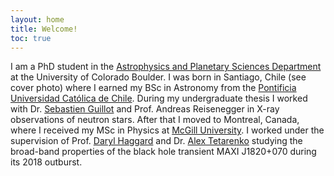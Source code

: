 ```yaml
---
layout: home
title: Welcome!
toc: true
---
```


I am a PhD student in the [Astrophysics and Planetary Sciences Department](https://www.colorado.edu/aps/) at the University of Colorado Boulder.
I was born in Santiago, Chile (see cover photo) where I earned my BSc in Astronomy from the [Pontificia Universidad Católica de Chile](https://admisionyregistros.uc.cl/futuros-alumnos/conoce-la-uc/carreras/1007-carreras-pregrado-astronomia). During my undergraduate thesis I worked with Dr. [Sebastien Guillot](http://userpages.irap.omp.eu/~sguillot/) and Prof. Andreas Reisenegger in X-ray observations of neutron stars.
After that I moved to Montreal, Canada, where I received my MSc in Physics at [McGill University](https://www.physics.mcgill.ca). I worked under the supervision of Prof. [Daryl Haggard](https://www.dhaggard.physics.mcgill.ca) and Dr. [Alex Tetarenko](https://tetarenk.github.io) studying the broad-band properties of the black hole transient MAXI J1820+070 during its 2018 outburst.





